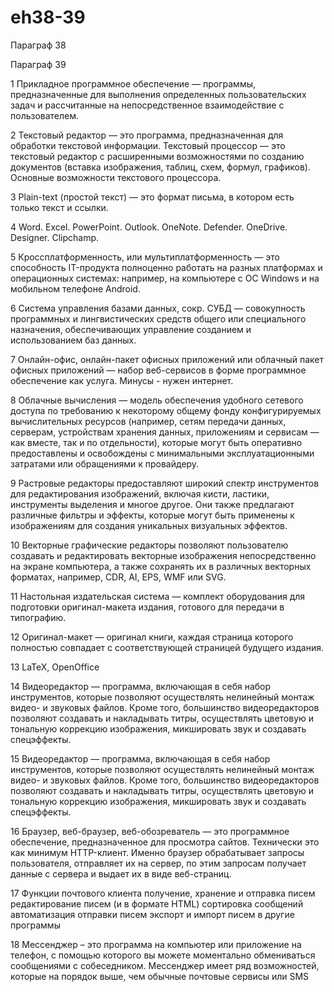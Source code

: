 # eh38-39

Параграф 38

Параграф 39

1 Прикладное программное обеспечение — программы, предназначенные для выполнения определенных пользовательских задач и рассчитанные на непосредственное взаимодействие с пользователем.

2 Текстовый редактор — это программа, предназначенная для обработки текстовой информации. Текстовый процессор — это текстовый редактор с расширенными возможностями по созданию документов (вставка изображения, таблиц, схем, формул, графиков). Основные возможности текстового процессора.

3 Plain-text (простой текст) — это формат письма, в котором есть только текст и ссылки.

4 Word. Excel. PowerPoint. Outlook. OneNote. Defender. OneDrive. Designer. Clipchamp.

5 Кроссплатформенность, или мультиплатформенность — это способность IT-продукта полноценно работать на разных платформах и операционных системах: например, на компьютере с ОС Windows и на мобильном телефоне Android.

6 Система управления базами данных, сокр. СУБД — совокупность программных и лингвистических средств общего или специального назначения, обеспечивающих управление созданием и использованием баз данных.

7 Онлайн-офис, онлайн-пакет офисных приложений или облачный пакет офисных приложений — набор веб-сервисов в форме программное обеспечение как услуга. Минусы - нужен интернет.

8 Облачные вычисления — модель обеспечения удобного сетевого доступа по требованию к некоторому общему фонду конфигурируемых вычислительных ресурсов (например, сетям передачи данных, серверам, устройствам хранения данных, приложениям и сервисам — как вместе, так и по отдельности), которые могут быть оперативно предоставлены и освобождены с минимальными эксплуатационными затратами или обращениями к провайдеру.

9 Растровые редакторы предоставляют широкий спектр инструментов для редактирования изображений, включая кисти, ластики, инструменты выделения и многое другое. Они также предлагают различные фильтры и эффекты, которые могут быть применены к изображениям для создания уникальных визуальных эффектов.

10 Векторные графические редакторы позволяют пользователю создавать и редактировать векторные изображения непосредственно на экране компьютера, а также сохранять их в различных векторных форматах, например, CDR, AI, EPS, WMF или SVG.

11 Настольная издательская система — комплект оборудования для подготовки оригинал-макета издания, готового для передачи в типографию.

12 Оригинал-макет — оригинал книги, каждая страница которого полностью совпадает с соответствующей страницей будущего издания.

13 LaTeX, OpenOffice

14 Видеоредактор — программа, включающая в себя набор инструментов, которые позволяют осуществлять нелинейный монтаж видео- и звуковых файлов. Кроме того, большинство видеоредакторов позволяют создавать и накладывать титры, осуществлять цветовую и тональную коррекцию изображения, микшировать звук и создавать спецэффекты.

15 Видеоредактор — программа, включающая в себя набор инструментов, которые позволяют осуществлять нелинейный монтаж видео- и звуковых файлов. Кроме того, большинство видеоредакторов позволяют создавать и накладывать титры, осуществлять цветовую и тональную коррекцию изображения, микшировать звук и создавать спецэффекты.

16 Браузер, веб-браузер, веб-обозреватель — это программное обеспечение, предназначенное для просмотра сайтов. Технически это как минимум HTTP-клиент. Именно браузер обрабатывает запросы пользователя, отправляет их на сервер, по этим запросам получает данные с сервера и выдает их в виде веб-страниц.

17 Функции почтового клиента получение, хранение и отправка писем редактирование писем (и в формате HTML) сортировка сообщений автоматизация отправки писем экспорт и импорт писем в другие программы

18 Мессенджер – это программа на компьютер или приложение на телефон, с помощью которого вы можете моментально обмениваться сообщениями с собеседником. Мессенджер имеет ряд возможностей, которые на порядок выше, чем обычные почтовые сервисы или SMS
